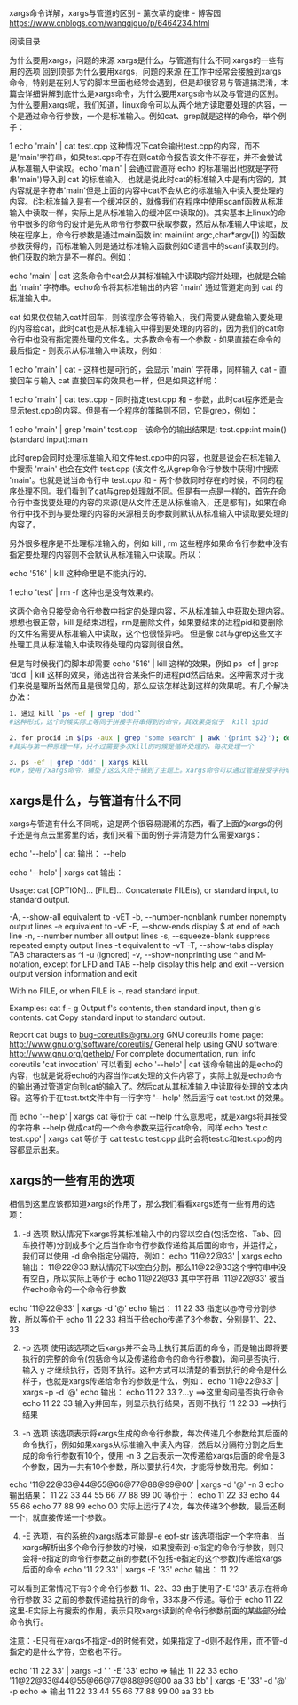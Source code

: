 xargs命令详解，xargs与管道的区别 - 薰衣草的旋律 - 博客园 https://www.cnblogs.com/wangqiguo/p/6464234.html

阅读目录

为什么要用xargs，问题的来源
xargs是什么，与管道有什么不同
xargs的一些有用的选项
回到顶部
为什么要用xargs，问题的来源
在工作中经常会接触到xargs命令，特别是在别人写的脚本里面也经常会遇到，但是却很容易与管道搞混淆，本篇会详细讲解到底什么是xargs命令，为什么要用xargs命令以及与管道的区别。为什么要用xargs呢，我们知道，linux命令可以从两个地方读取要处理的内容，一个是通过命令行参数，一个是标准输入。例如cat、grep就是这样的命令，举个例子：

1
echo 'main' | cat test.cpp
这种情况下cat会输出test.cpp的内容，而不是'main'字符串，如果test.cpp不存在则cat命令报告该文件不存在，并不会尝试从标准输入中读取。echo 'main' | 会通过管道将 echo 的标准输出(也就是字符串'main')导入到 cat 的标准输入，也就是说此时cat的标准输入中是有内容的，其内容就是字符串'main'但是上面的内容中cat不会从它的标准输入中读入要处理的内容。(注:标准输入是有一个缓冲区的，就像我们在程序中使用scanf函数从标准输入中读取一样，实际上是从标准输入的缓冲区中读取的)。其实基本上linux的命令中很多的命令的设计是先从命令行参数中获取参数，然后从标准输入中读取，反映在程序上，命令行参数是通过main函数 int main(int argc,char*argv[]) 的函数参数获得的，而标准输入则是通过标准输入函数例如C语言中的scanf读取到的。他们获取的地方是不一样的。例如：

echo 'main' | cat
这条命令中cat会从其标准输入中读取内容并处理，也就是会输出 'main' 字符串。echo命令将其标准输出的内容 'main' 通过管道定向到 cat 的标准输入中。

cat
如果仅仅输入cat并回车，则该程序会等待输入，我们需要从键盘输入要处理的内容给cat，此时cat也是从标准输入中得到要处理的内容的，因为我们的cat命令行中也没有指定要处理的文件名。大多数命令有一个参数  -  如果直接在命令的最后指定 -  则表示从标准输入中读取，例如：

1
echo 'main' | cat -
这样也是可行的，会显示 'main' 字符串，同样输入 cat - 直接回车与输入 cat 直接回车的效果也一样，但是如果这样呢：

1
echo 'main' | cat test.cpp -
同时指定test.cpp 和 - 参数，此时cat程序还是会显示test.cpp的内容。但是有一个程序的策略则不同，它是grep，例如：

1
echo 'main' | grep 'main' test.cpp -
该命令的输出结果是:
test.cpp:int main()
(standard input):main

此时grep会同时处理标准输入和文件test.cpp中的内容，也就是说会在标准输入中搜索 'main' 也会在文件 test.cpp (该文件名从grep命令行参数中获得)中搜索 'main'。也就是说当命令行中 test.cpp 和 - 两个参数同时存在的时候，不同的程序处理不同。我们看到了cat与grep处理就不同。但是有一点是一样的，首先在命令行中查找要处理的内容的来源(是从文件还是从标准输入，还是都有)，如果在命令行中找不到与要处理的内容的来源相关的参数则默认从标准输入中读取要处理的内容了。

另外很多程序是不处理标准输入的，例如 kill , rm 这些程序如果命令行参数中没有指定要处理的内容则不会默认从标准输入中读取。所以：

echo '516' | kill
这种命里是不能执行的。

1
echo 'test' | rm -f
这种也是没有效果的。

这两个命令只接受命令行参数中指定的处理内容，不从标准输入中获取处理内容。想想也很正常，kill 是结束进程，rm是删除文件，如果要结束的进程pid和要删除的文件名需要从标准输入中读取，这个也很怪异吧。 但是像 cat与grep这些文字处理工具从标准输入中读取待处理的内容则很自然。

但是有时候我们的脚本却需要 echo '516' | kill 这样的效果，例如 ps -ef | grep 'ddd' | kill 这样的效果，筛选出符合某条件的进程pid然后结束。这种需求对于我们来说是理所当然而且是很常见的，那么应该怎样达到这样的效果呢。有几个解决办法：

```sh
1. 通过 kill `ps -ef | grep 'ddd'`    
#这种形式，这个时候实际上等同于拼接字符串得到的命令，其效果类似于  kill $pid

2. for procid in $(ps -aux | grep "some search" | awk '{print $2}'); do kill -9 $procid; done   
#其实与第一种原理一样，只不过需要多次kill的时候是循环处理的，每次处理一个

3. ps -ef | grep 'ddd' | xargs kill  
#OK，使用了xargs命令，铺垫了这么久终于铺到了主题上。xargs命令可以通过管道接受字符串，并将接收到的字符串通过空格分割成许多参数(默认情况下是通过空格分割) 然后将参数传递给其后面的命令，作为后面命令的命令行参数
```

## xargs是什么，与管道有什么不同
xargs与管道有什么不同呢，这是两个很容易混淆的东西，看了上面的xargs的例子还是有点云里雾里的话，我们来看下面的例子弄清楚为什么需要xargs：

echo '--help' | cat 
输出：
--help

echo '--help' | xargs cat 
输出：


Usage: cat [OPTION]... [FILE]...
Concatenate FILE(s), or standard input, to standard output.
 
  -A, --show-all           equivalent to -vET
  -b, --number-nonblank    number nonempty output lines
  -e                       equivalent to -vE
  -E, --show-ends          display $ at end of each line
  -n, --number             number all output lines
  -s, --squeeze-blank      suppress repeated empty output lines
  -t                       equivalent to -vT
  -T, --show-tabs          display TAB characters as ^I
  -u                       (ignored)
  -v, --show-nonprinting   use ^ and M- notation, except for LFD and TAB
      --help     display this help and exit
      --version  output version information and exit
 
With no FILE, or when FILE is -, read standard input.
 
Examples:
  cat f - g  Output f's contents, then standard input, then g's contents.
  cat        Copy standard input to standard output.
 
Report cat bugs to bug-coreutils@gnu.org
GNU coreutils home page: <http://www.gnu.org/software/coreutils/>
General help using GNU software: <http://www.gnu.org/gethelp/>
For complete documentation, run: info coreutils 'cat invocation'
可以看到 echo '--help' | cat   该命令输出的是echo的内容，也就是说将echo的内容当作cat处理的文件内容了，实际上就是echo命令的输出通过管道定向到cat的输入了。然后cat从其标准输入中读取待处理的文本内容。这等价于在test.txt文件中有一行字符 '--help' 然后运行  cat test.txt 的效果。

而 echo '--help' | xargs cat 等价于 cat --help 什么意思呢，就是xargs将其接受的字符串 --help 做成cat的一个命令参数来运行cat命令，同样  echo 'test.c test.cpp' | xargs cat 等价于 cat test.c test.cpp 此时会将test.c和test.cpp的内容都显示出来。

## xargs的一些有用的选项
相信到这里应该都知道xargs的作用了，那么我们看看xargs还有一些有用的选项：

1. -d 选项
默认情况下xargs将其标准输入中的内容以空白(包括空格、Tab、回车换行等)分割成多个之后当作命令行参数传递给其后面的命令，并运行之，我们可以使用 -d 命令指定分隔符，例如：
echo '11@22@33' | xargs echo 
输出：
11@22@33
默认情况下以空白分割，那么11@22@33这个字符串中没有空白，所以实际上等价于 echo 11@22@33 其中字符串 '11@22@33' 被当作echo命令的一个命令行参数

echo '11@22@33' | xargs -d '@' echo 
输出：
11 22 33
指定以@符号分割参数，所以等价于 echo 11 22 33 相当于给echo传递了3个参数，分别是11、22、33

2. -p 选项
使用该选项之后xargs并不会马上执行其后面的命令，而是输出即将要执行的完整的命令(包括命令以及传递给命令的命令行参数)，询问是否执行，输入 y 才继续执行，否则不执行。这种方式可以清楚的看到执行的命令是什么样子，也就是xargs传递给命令的参数是什么，例如：
echo '11@22@33' | xargs -p -d '@'  echo 
输出：
echo 11 22 33
 ?...y      ==>这里询问是否执行命令 echo 11 22 33 输入y并回车，则显示执行结果，否则不执行
 11 22 33   ==>执行结果

3. -n 选项
该选项表示将xargs生成的命令行参数，每次传递几个参数给其后面的命令执行，例如如果xargs从标准输入中读入内容，然后以分隔符分割之后生成的命令行参数有10个，使用 -n 3 之后表示一次传递给xargs后面的命令是3个参数，因为一共有10个参数，所以要执行4次，才能将参数用完。例如：

echo '11@22@33@44@55@66@77@88@99@00' | xargs -d '@' -n 3 echo 
输出结果：
11 22 33
44 55 66
77 88 99
00
等价于：
echo 11 22 33
echo 44 55 66
echo 77 88 99
echo 00
实际上运行了4次，每次传递3个参数，最后还剩一个，就直接传递一个参数。

4. -E 选项，有的系统的xargs版本可能是-e  eof-str
该选项指定一个字符串，当xargs解析出多个命令行参数的时候，如果搜索到-e指定的命令行参数，则只会将-e指定的命令行参数之前的参数(不包括-e指定的这个参数)传递给xargs后面的命令
echo '11 22 33' | xargs -E '33' echo 
输出：
11 22

可以看到正常情况下有3个命令行参数 11、22、33 由于使用了-E '33' 表示在将命令行参数 33 之前的参数传递给执行的命令，33本身不传递。等价于 echo 11 22 这里-E实际上有搜索的作用，表示只取xargs读到的命令行参数前面的某些部分给命令执行。

注意：-E只有在xargs不指定-d的时候有效，如果指定了-d则不起作用，而不管-d指定的是什么字符，空格也不行。

echo '11 22 33' | xargs -d ' ' -E '33' echo  => 输出 11 22 33
echo '11@22@33@44@55@66@77@88@99@00 aa 33 bb' | xargs -E '33' -d '@' -p  echo  => 输出 11 22 33 44 55 66 77 88 99 00 aa 33 bb

